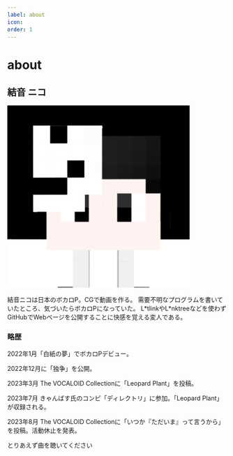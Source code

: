 ```yaml
---
label: about
icon:
order: 1
---
```

# about

## 結音 ニコ

![](./niko.png)

結音ニコは日本のボカロP。CGで動画を作る。
需要不明なプログラムを書いていたところ、気づいたらボカロPになっていた。
L\*tlinkやL\*nktreeなどを使わずGitHubでWebページを公開することに快感を覚える変人である。

### 略歴
2022年1月「白紙の夢」でボカロPデビュー。

2022年12月に「独争」を公開。

2023年3月 The VOCALOID Collectionに「Leopard Plant」を投稿。

2023年7月 きゃんばす氏のコンピ「ディレクトリ」に参加。「Leopard Plant」が収録される。

2023年8月 The VOCALOID Collectionに「いつか『ただいま』って言うから」を投稿。活動休止を発表。

とりあえず曲を聴いてください